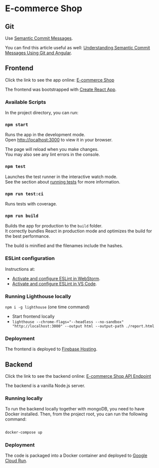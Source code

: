 # E-commerce Shop

## Git

Use [Semantic Commit Messages](https://gist.github.com/joshbuchea/6f47e86d2510bce28f8e7f42ae84c716).

You can find this article useful as well: [Understanding Semantic Commit Messages Using Git and Angular](https://nitayneeman.com/posts/understanding-semantic-commit-messages-using-git-and-angular/).

## Frontend

Click the link to see the app online: [E-commerce Shop](https://mern-b6d37.web.app/)

The frontend was bootstrapped with [Create React App](https://github.com/facebook/create-react-app).

### Available Scripts

In the project directory, you can run:

### `npm start`

Runs the app in the development mode.\
Open [http://localhost:3000](http://localhost:3000) to view it in your browser.

The page will reload when you make changes.\
You may also see any lint errors in the console.

### `npm test`

Launches the test runner in the interactive watch mode.\
See the section about [running tests](https://facebook.github.io/create-react-app/docs/running-tests) for more information.

### `npm run test:ci`

Runs tests with coverage.

### `npm run build`

Builds the app for production to the `build` folder.\
It correctly bundles React in production mode and optimizes the build for the best performance.

The build is minified and the filenames include the hashes.

### ESLint configuration 

Instructions at:
* [Activate and configure ESLint in WebStorm](https://www.jetbrains.com/help/webstorm/eslint.html#ws_js_eslint_activate).
* [Activate and configure ESLint in VS Code](https://marketplace.visualstudio.com/items?itemName=dbaeumer.vscode-eslint).

### Running Lighthouse locally

`npm i -g lighthouse` (one time command)

* Start frontend locally 
* `lighthouse --chrome-flags="--headless --no-sandbox" "http://localhost:3000" --output html --output-path ./report.html`

### Deployment

The frontend is deployed to [Firebase Hosting](https://firebase.google.com/docs/hosting?authuser=0).

## Backend

Click the link to see the backend online: [E-commerce Shop API Endpoint](https://gitlab-54605479-main-mw6dog77dq-uc.a.run.app/api/configs)

The backend is a vanilla Node.js server.

### Running locally

To run the backend locally together with mongoDB, you need to have Docker installed. Then, from the project root, you can run the following command:

```bash

docker-compose up

```

### Deployment

The code is packaged into a Docker container and deployed to [Google Cloud Run](https://cloud.google.com/run).

